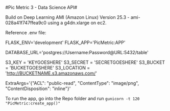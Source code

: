 #Pic Metric 3 - Data Science API#


Build on Deep Learning AMI (Amazon Linux) Version 25.3 - ami-028a41f747ffea9c0 using a g4dn.xlarge on ec2.

Reference .env file:

FLASK_ENV='development'
FLASK_APP='PicMetric:APP'

DATABASE_URL='postgres://Username:Password@URL:5432/table'

S3_KEY = 'KEYGOESHERE'
S3_SECRET = 'SECRETGOESHERE'
S3_BUCKET = 'BUCKETGOESHERE'
S3_LOCATION = 'http://BUCKETNAME.s3.amazonaws.com/'

ExtraArgs='{"ACL": "public-read", "ContentType": "image/png", "ContentDisposition": "inline"}'

To run the app, go into the Repo folder and run
`gunicorn -t 120 "PicMetric:create_app()"`
